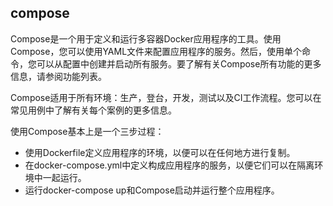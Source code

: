 ## compose

Compose是一个用于定义和运行多容器Docker应用程序的工具。使用Compose，您可以使用YAML文件来配置应用程序的服务。然后，使用单个命令，您可以从配置中创建并启动所有服务。要了解有关Compose所有功能的更多信息，请参阅功能列表。

Compose适用于所有环境：生产，登台，开发，测试以及CI工作流程。您可以在常见用例中了解有关每个案例的更多信息。

使用Compose基本上是一个三步过程：

* 使用Dockerfile定义应用程序的环境，以便可以在任何地方进行复制。
* 在docker-compose.yml中定义构成应用程序的服务，以便它们可以在隔离环境中一起运行。
* 运行docker-compose up和Compose启动并运行整个应用程序。



